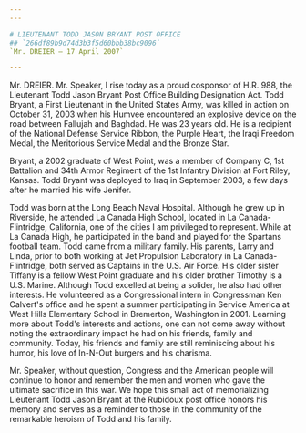```yaml
---
---

# LIEUTENANT TODD JASON BRYANT POST OFFICE
## `266df89b9d74d3b3f5d60bbb38bc9096`
`Mr. DREIER — 17 April 2007`

---
```



Mr. DREIER. Mr. Speaker, I rise today as a proud cosponsor of H.R. 
988, the Lieutenant Todd Jason Bryant Post Office Building Designation 
Act. Todd Bryant, a First Lieutenant in the United States Army, was 
killed in action on October 31, 2003 when his Humvee encountered an 
explosive device on the road between Fallujah and Baghdad. He was 23 
years old. He is a recipient of the National Defense Service Ribbon, 
the Purple Heart, the Iraqi Freedom Medal, the Meritorious Service 
Medal and the Bronze Star.

Bryant, a 2002 graduate of West Point, was a member of Company C, 1st 
Battalion and 34th Armor Regiment of the 1st Infantry Division at Fort 
Riley, Kansas. Todd Bryant was deployed to Iraq in September 2003, a 
few days after he married his wife Jenifer.

Todd was born at the Long Beach Naval Hospital. Although he grew up 
in Riverside, he attended La Canada High School, located in La Canada-
Flintridge, California, one of the cities I am privileged to represent. 
While at La Canada High, he participated in the band and played for the 
Spartans football team. Todd came from a military family. His parents, 
Larry and Linda, prior to both working at Jet Propulsion Laboratory in 
La Canada-Flintridge, both served as Captains in the U.S. Air Force. 
His older sister Tiffany is a fellow West Point graduate and his older 
brother Timothy is a U.S. Marine. Although Todd excelled at being a 
solider, he also had other interests. He volunteered as a Congressional 
intern in Congressman Ken Calvert's office and he spent a summer 
participating in Service America at West Hills Elementary School in 
Bremerton, Washington in 2001. Learning more about Todd's interests and 
actions, one can not come away without noting the extraordinary impact 
he had on his friends, family and community. Today, his friends and 
family are still reminiscing about his humor, his love of In-N-Out 
burgers and his charisma.

Mr. Speaker, without question, Congress and the American people will 
continue to honor and remember the men and women who gave the ultimate 
sacrifice in this war. We hope this small act of memorializing 
Lieutenant Todd Jason Bryant at the Rubidoux post office honors his 
memory and serves as a reminder to those in the community of the 
remarkable heroism of Todd and his family.
